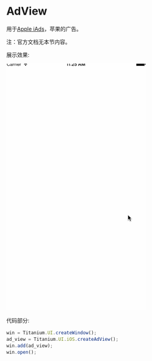 # AdView

用于[Apple iAds](http://advertising.apple.com)，苹果的广告。

注：官方文档无本节内容。

展示效果:

![ad_view](/images/ui_ios_ad_view.gif)

代码部分:

```javascript
win = Titanium.UI.createWindow();
ad_view = Titanium.UI.iOS.createAdView();
win.add(ad_view);
win.open();
```

